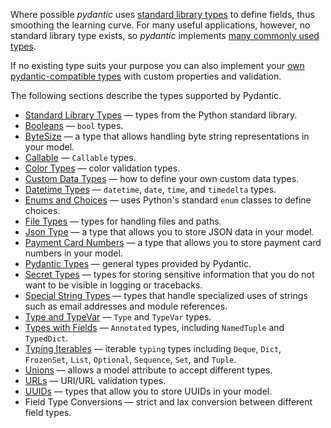 Where possible *pydantic* uses [standard library types](/usage/standard_types/) to define fields, thus smoothing
the learning curve. For many useful applications, however, no standard library type exists,
so *pydantic* implements [many commonly used types](/usage/pydantic_types/#pydantic-types).

If no existing type suits your purpose you can also implement your [own pydantic-compatible types](/usage/custom/#custom-data-types) with custom properties and validation.

The following sections describe the types supported by Pydantic.

* [Standard Library Types](/usage/standard_types/) &mdash; types from the Python standard library.
* [Booleans](/usage/booleans/) &mdash; `bool` types.
* [ByteSize](/usage/bytesize/) &mdash; a type that allows handling byte string representations in your model.
* [Callable](/usage/callable/) &mdash; `Callable` types.
* [Color Types](/usage/color_types/) &mdash; color validation types.
* [Custom Data Types](/usage/custom/) &mdash; how to define your own custom data types.
* [Datetime Types](/usage/datetimes/) &mdash; `datetime`, `date`, `time`, and `timedelta` types.
* [Enums and Choices](/usage/enums/) &mdash; uses Python's standard `enum` classes to define choices.
* [File Types](/usage/filetypes/) &mdash; types for handling files and paths.
* [Json Type](/usage/json/) &mdash; a type that allows you to store JSON data in your model.
* [Payment Card Numbers](/usage/payment_cards/) &mdash; a type that allows you to store payment card numbers in your model.
* [Pydantic Types](/usage/pydantic_types/) &mdash; general types provided by Pydantic.
* [Secret Types](/usage/secrets/) &mdash; types for storing sensitive information that you do not want to be visible in logging or tracebacks.
* [Special String Types](/usage/string_types/) &mdash; types that handle specialized uses of strings such as email addresses and module references.
* [Type and TypeVar](/usage/typevars/) &mdash; `Type` and `TypeVar` types.
* [Types with Fields](/usage/types_fields/) &mdash; `Annotated` types, including `NamedTuple` and `TypedDict`.
* [Typing Iterables](/usage/typing_iterables/) &mdash; iterable `typing` types including `Deque`, `Dict`, `FrozenSet`, `List`, `Optional`, `Sequence`, `Set`, and `Tuple`.
* [Unions](/usage/unions/) &mdash; allows a model attribute to accept different types.
* [URLs](/usage/urls/) &mdash; URI/URL validation types.
* [UUIDs](/usage/uuids/) &mdash; types that allow you to store UUIDs in your model.
* Field Type Conversions &mdash; strict and lax conversion between different field types.
